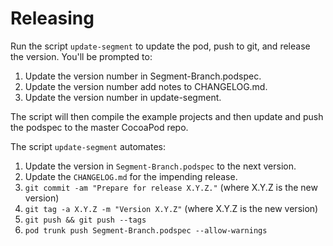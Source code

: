 Releasing
=========

Run the script `update-segment` to update the pod, push to git, and release the version.
   You'll be prompted to:
   1. Update the version number in Segment-Branch.podspec.
   2. Update the version number add notes to CHANGELOG.md.
   3. Update the version number in update-segment.

   The script will then compile the example projects and then update and push the podspec
   to the master CocoaPod repo.

The script `update-segment` automates:

 1. Update the version in `Segment-Branch.podspec` to the next version.
 2. Update the `CHANGELOG.md` for the impending release.
 3. `git commit -am "Prepare for release X.Y.Z."` (where X.Y.Z is the new version)
 4. `git tag -a X.Y.Z -m "Version X.Y.Z"` (where X.Y.Z is the new version)
 5. `git push && git push --tags`
 6. `pod trunk push Segment-Branch.podspec --allow-warnings`
